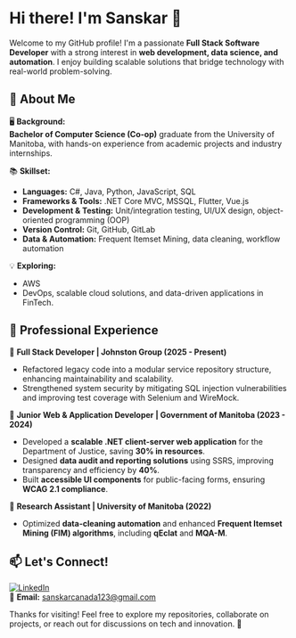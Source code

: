 <!---
sanksarraval/sanksarraval is a ✨ special ✨ repository because its `README.md` (this file) appears on your GitHub profile.
You can click the Preview link to take a look at your changes.

<h1> Sanskar Raval</h1>
<br />          

**Digital Craftsman (Developer / Programmer)**

<p align="left"> 
  <a href="https://github.com/sanksarraval?tab=repositories&sort=stargazers#gh-light-mode-only">
    <img alt="total stars" title="Total stars on GitHub" src="https://custom-icon-badges.demolab.com/github/stars/sanksarraval?color=3ea97d&style=for-the-badge&labelColor=40b682&logo=star#gh-light-mode-only"/></a>
  
  <a href="https://github.com/sanksarraval?tab=repositories&sort=stargazers#gh-dark-mode-only">
    <img alt="total stars" title="Total stars on GitHub" src="https://custom-icon-badges.demolab.com/github/stars/sanksarraval?color=655489&style=for-the-badge&labelColor=c691e9&logo=star#gh-dark-mode-only"/></a>
  
  <a href="https://github.com/sanksarraval?tab=followers#gh-light-mode-only">
    <img alt="followers" title="Follow me on Github" src="https://custom-icon-badges.demolab.com/github/followers/sanksarraval?color=2c4954&labelColor=2c3e50&style=for-the-badge&logo=person-add&label=Follow&logoColor=white#gh-light-mode-only"/></a>
    
  <a href="https://github.com/sanksarraval?tab=followers#gh-dark-mode-only">
    <img alt="followers" title="Follow me on Github" src="https://custom-icon-badges.demolab.com/github/followers/sanksarraval?color=dacc84&labelColor=f9e692&style=for-the-badge&logo=person-add&label=Follow&logoColor=white#gh-dark-mode-only"/></a>
</p>



                    

<h2>Languages and Tools</h2> 

<br />

                    

<p><a href="https://github.com/sanksarraval#gh-dark-mode-only" target="_blank"><img align="center" src="https://github-readme-stats.vercel.app/api/top-langs/?username=sanksarraval&langs_count=6&show_icon=true&layout=compact&theme=nightowl#gh-dark-mode-only" alt="sanksarraval" /></a>
  <a href="https://github.com/sanksarraval#gh-light-mode-only" target="_blank"><img align="center" src="https://github-readme-stats.vercel.app/api/top-langs/?username=sanksarraval&langs_count=6&show_icon=true&layout=compact&theme=vue#gh-light-mode-only" alt="sanksarraval" /></a>
</p>
<br />

<!---
<p>&nbsp;<a href="https://github.com/sanksarraval#gh-dark-mode-only" target="_blank"><img align="center" src="https://github-readme-stats.vercel.app/api?username=sanksarraval&count_private=true&show_icons=true&theme=nightowl#gh-dark-mode-only" alt="sanksarraval" /></a>
<a href="https://github.com/sanksarraval#gh-light-mode-only" target="_blank"><img align="center" src="https://github-readme-stats.vercel.app/api?username=sanksarraval&count_private=true&show_icons=true&theme=vue#gh-light-mode-only" alt="sanksarraval" /></a>
</p> 
<br>
<br />

<p><a href="https://github.com/sanksarraval#gh-dark-mode-only" target="_blank"><img align="center" src="https://streak-stats.demolab.com?user=sanksarraval&theme=nightowl#gh-dark-mode-only" alt="sanksarraval"/></a>
<a href="https://github.com/sanksarraval#gh-light-mode-only" target="_blank"><img align="center" src="https://streak-stats.demolab.com?user=sanksarraval&theme=vue#gh-light-mode-only" alt="sanksarraval"/></a></p>
<br/>
<br />
--->
<!---
<p><a href="https://github.com/sanksarraval#gh-dark-mode-only" target="_blank"><img align="center" src="https://github-readme-activity-graph.cyclic.app/graph?username=sanksarraval&theme=nightowl#gh-dark-mode-only" alt="sanksarraval" /></a>
<a href="https://github.com/sanksarraval#gh-light-mode-only" target="_blank"><img align="center" src="https://github-readme-activity-graph.cyclic.app/graph?username=sanksarraval&theme=vue#gh-light-mode-only" alt="sanksarraval" /></a></p>
<br/>

<h2>Connect With Me</h2> 
<p align="left">
<a href="https://www.linkedin.com/in/sanskar-raval/" target="_blank"><img align="left" alt="linkedin" width="30px" style="padding-right: 10px;" src="https://cdn.jsdelivr.net/gh/devicons/devicon/icons/linkedin/linkedin-original.svg" /></a>
</p>
--->
<!-- # Hi there! I'm Sanskar 👋

Welcome to my GitHub profile! I'm a passionate software developer and data enthusiast, currently diving deep into projects that bridge technology with problem-solving across web development, data science, and automation. My journey in software development has allowed me to explore a variety of programming languages and frameworks, giving me a solid foundation to tackle diverse projects with creativity and precision.

---

### 🚀 About Me

- 🖥️ **Background**: I’m currently studying software development, with hands-on experience from both academic projects and professional internships.
- 📚 **Skillset**:
  - **Languages**: C#, Java, Python, JavaScript
  - **Frameworks & Tools**: .NET Core MVC, MSSQL, Flutter, Vue.js
  - **Data Analysis**: Proficient in data cleaning, Frequent Itemset Mining, and automation
  - **Version Control**: Git & GitHub/GitLab
  - **Testing & Development**: Experienced in unit/integration testing, UI/UX design, and object-oriented programming (OOP)
- 🌱 **Currently Working On**: Building a **Bookstore Web Application** with C#, .NET Core MVC, and MSSQL, with features like inventory management and role-based access control.
- 💡 **Exploring**: DevOps, data science applications in FinTech, and scalable web solutions.
  
---

<!---## 🔥 Github Stats-->

  <!--<a href="https://github.com/Giingu"><img width="50%" src="https://github-readme-stats.vercel.app/api?username=sanksarraval&theme=radical&title_color=ff3068?"></a>-->
  <!---<a href="https://github.com/sanksarraval"><img width="50%" src="http://github-readme-streak-stats.herokuapp.com/?user=sanksarraval&theme=radical&date_format=M%20j%5B%2C%20Y%5D&ring=ff3068&fire=ff3068&sideNums=ff3068"></a>-->


<!-- ### 💼 Professional Experience

- **Research Assistant** at the University of Manitoba – Optimized data-cleaning automation and worked on data mining algorithms, including qEclat and MQA-M.
- **Cashier and Customer Service Representative** at Walmart Canada – Refined communication and problem-solving skills, with experience in client service.

---

### 📫 Let's Connect!

- **LinkedIn**: [Sanskar's LinkedIn](https://www.linkedin.com/in/sanskar-raval/)
- **Email**: [sanskarraval123@gmail.com](mailto:ravals1@myumanitoba.ca)

Thanks for visiting! I’m always open to collaborations, learning opportunities, and meaningful discussions about tech and innovation.
-->
# Hi there! I'm Sanskar 👋  

Welcome to my GitHub profile! I'm a passionate **Full Stack Software Developer** with a strong interest in **web development, data science, and automation**. I enjoy building scalable solutions that bridge technology with real-world problem-solving.  

## 🚀 About Me  
🖥️ **Background:**  
 **Bachelor of Computer Science (Co-op)** graduate from the University of Manitoba, with hands-on experience from academic projects and industry internships.  

📚 **Skillset:**  
- **Languages:** C#, Java, Python, JavaScript, SQL  
- **Frameworks & Tools:** .NET Core MVC, MSSQL, Flutter, Vue.js  
- **Development & Testing:** Unit/integration testing, UI/UX design, object-oriented programming (OOP)  
- **Version Control:** Git, GitHub, GitLab  
- **Data & Automation:** Frequent Itemset Mining, data cleaning, workflow automation  

💡 **Exploring:**  
- AWS 
- DevOps, scalable cloud solutions, and data-driven applications in FinTech.  

## 💼 Professional Experience  
🔹 **Full Stack Developer | Johnston Group (2025 - Present)**  
- Refactored legacy code into a modular service repository structure, enhancing maintainability and scalability.  
- Strengthened system security by mitigating SQL injection vulnerabilities and improving test coverage with Selenium and WireMock.  

🔹 **Junior Web & Application Developer | Government of Manitoba (2023 - 2024)**  
- Developed a **scalable .NET client-server web application** for the Department of Justice, saving **30% in resources**.  
- Designed **data audit and reporting solutions** using SSRS, improving transparency and efficiency by **40%**.  
- Built **accessible UI components** for public-facing forms, ensuring **WCAG 2.1 compliance**.  

🔹 **Research Assistant | University of Manitoba (2022)**  
- Optimized **data-cleaning automation** and enhanced **Frequent Itemset Mining (FIM) algorithms**, including **qEclat** and **MQA-M**.  

## 📫 Let's Connect!  
[![LinkedIn](https://img.shields.io/badge/LinkedIn-SanskarRaval-blue?style=flat&logo=linkedin)](https://www.linkedin.com/in/sanskar-raval/)  
📩 **Email:** sanskarcanada123@gmail.com  

Thanks for visiting! Feel free to explore my repositories, collaborate on projects, or reach out for discussions on tech and innovation. 🚀  






                    


